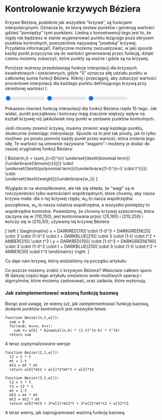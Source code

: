 # Kontrolowanie krzywych Béziera

Krzywe Béziera, podobnie jak wszystkie "krzywe”, są funkcjami interpolacyjnymi. Oznacza to, że biorą zestaw punktów i generują wartości gdzieś "pomiędzy” tymi punktami. (Jedną z konsekwencji tego jest to, że nigdy nie będziesz w stanie wygenerować punktu leżącego poza obrysem punktów kontrolnych, powszechnie nazywaną "powłoką” krzywej. Przydatna informacja!). Faktycznie możemy zwizualizować, w jaki sposób każdy punkt przyczynia się do wartości generowanej przez funkcję, dzięki czemu możemy zobaczyć, które punkty są ważne i gdzie są na krzywej.

Poniższe wykresy przedstawiają funkcje interpolacji dla krzywych kwadratowych i sześciennych, gdzie "S” oznacza siłę udziału punktu w całkowitej sumie funkcji Béziera. Kliknij i przeciągnij, aby zobaczyć wartości procentowe interpolacji dla każdego punktu definiującego krzywą przy określonej wartości <i>t</i>.

<div class="figure">
<graphics-element title="Quadratic interpolations" src="./lerp.js" data-degree="3">
  <input type="range" min="0" max="1" step="0.01" value="0" class="slide-control">
</graphics-element>
<graphics-element title="Cubic interpolations" src="./lerp.js" data-degree="4">
  <input type="range" min="0" max="1" step="0.01" value="0" class="slide-control">
</graphics-element>
<graphics-element title="15th degree interpolations" src="./lerp.js" data-degree="15">
  <input type="range" min="0" max="1" step="0.01" value="0" class="slide-control">
</graphics-element>
</div>

Pokazano również funkcję interpolacji dla funkcji Béziera rzędu 15-tego. Jak widać, punkt początkowy i końcowy mają znacznie większy wpływ na kształt krzywej niż jakikolwiek inny punkt w zestawie punktów kontrolnych.

Jeśli chcemy zmienić krzywą, musimy zmienić wagi każdego punktu, skutecznie zmieniając interpolacje. Sposób na to jest tak prosty, jak to tylko możliwe: po prostu pomnóż każdy punkt przez wartość, która zmienia jego siłę. Te wartości są umownie nazywane "wagami” i możemy je dodać do naszej oryginalnej funkcji Béziera:

\[
  Bézier(n,t) = \sum_{i=0}^{n}
                \underset{\textit{binomial term}}{\underbrace{\binom{n}{i}}}
                \cdot\
                \underset{\textit{polynomial term}}{\underbrace{(1-t)^{n-i} \cdot t^{i}}}
                \cdot\
                \underset{\textit{weight}}{\underbrace{w_i}}
\]

Wygląda to na skomplikowane, ale tak się składa, że "wagi” są w rzeczywistości tylko wartościami współrzędnych, które chcemy, aby nasza krzywa miała: dla <i>n-tej</i> krzywej rzędu, w<sub>0</sub> to nasza współrzędna początkowa, w<sub>n</sub> to nasza ostatnia współrzędna, a wszystko pomiędzy to współrzędne kontrolne. Powiedzmy, że chcemy krzywej sześciennej, która zaczyna się w (110,150), jest kontrolowana przez (25,190) i (210,250) i kończy się w (210,30), używamy tej krzywej Béziera:

\[
\left \{ \begin{matrix}
  x = DARKRED[110] \cdot (1-t)^3 + DARKGREEN[25] \cdot 3 \cdot (1-t)^2 \cdot t + DARKBLUE[210] \cdot 3 \cdot (1-t) \cdot t^2 + AMBER[210] \cdot t^3 \\
  y = DARKRED[150] \cdot (1-t)^3 + DARKGREEN[190] \cdot 3 \cdot (1-t)^2 \cdot t + DARKBLUE[250] \cdot 3 \cdot (1-t) \cdot t^2 + AMBER[30] \cdot t^3
\end{matrix} \right.
\]

Co daje nam krzywą, którą widzieliśmy na początku artykułu:

<graphics-element title="Nasza sześcienna krzywa Béziera" src="../introduction/cubic.js"></graphics-element>

Co jeszcze możemy zrobić z krzywymi Béziera? Właściwie całkiem sporo. W dalszej części tego artykułu omówiono wiele możliwych operacji i algorytmów, które możemy zastosować, oraz zadania, które wykonują.


<div class="howtocode">

### Jak zaimplementować ważoną funkcję bazową

Biorąc pod uwagę, że wiemy już, jak zaimplementować funkcję bazową, dodanie punktów kontrolnych jest niezwykle łatwe:

```
function Bezier(n,t,w[]):
  sum = 0
  for(k=0; k<=n; k++):
    sum += w[k] * binomial(n,k) * (1-t)^(n-k) * t^(k)
  return sum
```

A teraz zoptymalizowane wersje:

```
function Bezier(2,t,w[]):
  t2 = t * t
  mt = 1-t
  mt2 = mt * mt
  return w[0]*mt2 + w[1]*2*mt*t + w[2]*t2

function Bezier(3,t,w[]):
  t2 = t * t
  t3 = t2 * t
  mt = 1-t
  mt2 = mt * mt
  mt3 = mt2 * mt
  return w[0]*mt3 + 3*w[1]*mt2*t + 3*w[2]*mt*t2 + w[3]*t3
```

A teraz wiemy, jak zaprogramować ważoną funkcję bazową.

</div>
